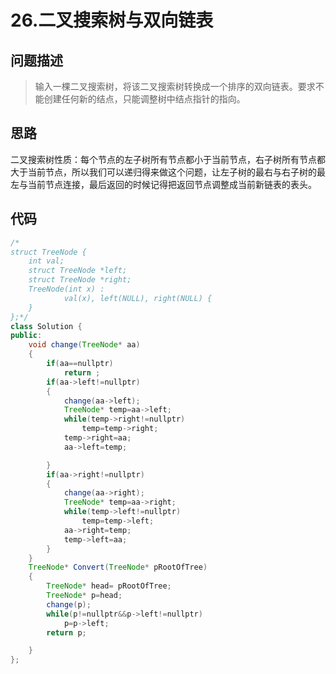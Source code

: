 
# 26.二叉搜索树与双向链表

## 问题描述
> 输入一棵二叉搜索树，将该二叉搜索树转换成一个排序的双向链表。要求不能创建任何新的结点，只能调整树中结点指针的指向。


## 思路
二叉搜索树性质：每个节点的左子树所有节点都小于当前节点，右子树所有节点都大于当前节点，所以我们可以递归得来做这个问题，让左子树的最右与右子树的最左与当前节点连接，最后返回的时候记得把返回节点调整成当前新链表的表头。
## 代码
```java
/*
struct TreeNode {
	int val;
	struct TreeNode *left;
	struct TreeNode *right;
	TreeNode(int x) :
			val(x), left(NULL), right(NULL) {
	}
};*/
class Solution {
public:
    void change(TreeNode* aa)
    {
        if(aa==nullptr)
            return ;
        if(aa->left!=nullptr)
        {
            change(aa->left);
            TreeNode* temp=aa->left;
            while(temp->right!=nullptr)
                temp=temp->right;
            temp->right=aa;
            aa->left=temp;

        }
        if(aa->right!=nullptr)
        {
            change(aa->right);
            TreeNode* temp=aa->right;
            while(temp->left!=nullptr)
                temp=temp->left;
            aa->right=temp;
            temp->left=aa;
        }
    }
    TreeNode* Convert(TreeNode* pRootOfTree)
    {
        TreeNode* head= pRootOfTree;
        TreeNode* p=head;
        change(p);
        while(p!=nullptr&&p->left!=nullptr)
            p=p->left;
        return p;

    }
};
```
